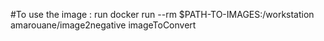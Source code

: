 #To use the image : run 
docker run --rm $PATH-TO-IMAGES:/workstation amarouane/image2negative imageToConvert